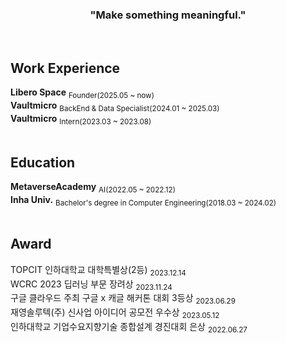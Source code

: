 <h3 align="center">"Make something meaningful."</h3>
<br>

## Work Experience
**Libero Space** <sub>Founder(2025.05 ~ now)</sub><br>
**Vaultmicro** <sub>BackEnd & Data Specialist(2024.01 ~ 2025.03)</sub><br>
**Vaultmicro** <sub>Intern(2023.03 ~ 2023.08)</sub><br>
<br>

## Education
**MetaverseAcademy** <sub>AI(2022.05 ~ 2022.12)</sub><br>
**Inha Univ.** <sub>Bachelor's degree in Computer Engineering(2018.03 ~ 2024.02)</sub><br>
<br>

## Award
TOPCIT 인하대학교 대학특별상(2등) <sub>2023.12.14</sub> <br>
WCRC 2023 딥러닝 부문 장려상 <sub>2023.11.24</sub> <br>
구글 클라우드 주최 구글 x 캐글 해커톤 대회 3등상 <sub>2023.06.29</sub> <br>
재영솔루텍(주) 신사업 아이디어 공모전 우수상 <sub>2023.05.12</sub> <br>
인하대학교 기업수요지향기술 종합설계 경진대회 은상 <sub>2022.06.27</sub>
